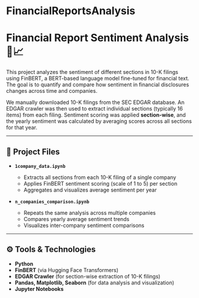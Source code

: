# FinancialReportsAnalysis
# Financial Report Sentiment Analysis 🧾📈

This project analyzes the sentiment of different sections in 10-K filings using FinBERT, a BERT-based language model fine-tuned for financial text. The goal is to quantify and compare how sentiment in financial disclosures changes across time and companies.

We manually downloaded 10-K filings from the SEC EDGAR database. An EDGAR crawler was then used to extract individual sections (typically 16 items) from each filing. Sentiment scoring was applied **section-wise**, and the yearly sentiment was calculated by averaging scores across all sections for that year.

---

## 📁 Project Files

- **`1company_data.ipynb`**  
  - Extracts all sections from each 10-K filing of a single company  
  - Applies FinBERT sentiment scoring (scale of 1 to 5) per section  
  - Aggregates and visualizes average sentiment per year

- **`n_companies_comparison.ipynb`**  
  - Repeats the same analysis across multiple companies  
  - Compares yearly average sentiment trends  
  - Visualizes inter-company sentiment comparisons

---

## ⚙️ Tools & Technologies

- **Python**
- **FinBERT** (via Hugging Face Transformers)
- **EDGAR Crawler** (for section-wise extraction of 10-K filings)
- **Pandas, Matplotlib, Seaborn** (for data analysis and visualization)
- **Jupyter Notebooks**


